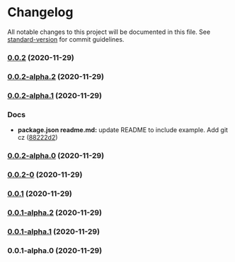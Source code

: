 # Changelog

All notable changes to this project will be documented in this file. See [standard-version](https://github.com/conventional-changelog/standard-version) for commit guidelines.

### [0.0.2](https://github.com/Whamo12/fetch-cwe-list/compare/v0.0.2-alpha.2...v0.0.2) (2020-11-29)

### [0.0.2-alpha.2](https://github.com/Whamo12/fetch-cwe-list/compare/v0.0.2-alpha.1...v0.0.2-alpha.2) (2020-11-29)

### [0.0.2-alpha.1](https://github.com/Whamo12/fetch-cwe-list/compare/v0.0.2-alpha.0...v0.0.2-alpha.1) (2020-11-29)


### Docs

* **package.json readme.md:** update README to include example. Add git cz ([88222d2](https://github.com/Whamo12/fetch-cwe-list/commit/88222d2cc5b16b8a1907968c56ca5ac7e8d9e427))

### [0.0.2-alpha.0](https://github.com/Whamo12/fetch-cwe-list/compare/v0.0.2-0...v0.0.2-alpha.0) (2020-11-29)

### [0.0.2-0](https://github.com/Whamo12/fetch-cwe-list/compare/v0.0.1...v0.0.2-0) (2020-11-29)

### [0.0.1](https://github.com/Whamo12/fetch-cwe-list/compare/v0.0.1-alpha.2...v0.0.1) (2020-11-29)

### [0.0.1-alpha.2](https://github.com/Whamo12/cwe-list/compare/v0.0.1-alpha.1...v0.0.1-alpha.2) (2020-11-29)

### [0.0.1-alpha.1](https://github.com/Whamo12/cwe-list/compare/v0.0.1-alpha.0...v0.0.1-alpha.1) (2020-11-29)

### 0.0.1-alpha.0 (2020-11-29)
